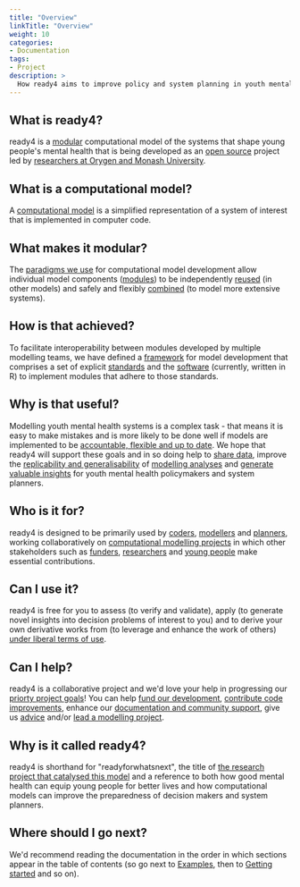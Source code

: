 ```yaml
---
title: "Overview"
linkTitle: "Overview"
weight: 10
categories:
- Documentation
tags:
- Project
description: >
  How ready4 aims to improve policy and system planning in youth mental health.
---
```


## What is ready4?
ready4 is a [modular](/docs/getting-started/concepts/module/) computational model of the systems that shape young people's mental health that is being developed as an [open source](/docs/getting-started/software/terms/licenses/) project led by [researchers at Orygen and Monash University](/about/). 

## What is a computational model?
A [computational model](/docs/getting-started/concepts/model) is a simplified representation of a system of interest that is implemented in computer code.

## What makes it modular?
The [paradigms we use](/docs/framework/implementation/paradigm/) for computational model development allow individual model components ([modules](/docs/framework/implementation/modularity/)) to be independently [reused](/docs/model/using-modules/) (in other models) and safely and flexibly [combined](/docs/framework/implementation/paradigm/object-oriented/#modular-computational-models) (to model more extensive systems).

## How is that achieved?
To facilitate interoperability between modules developed by multiple modelling teams, we have defined a [framework](/docs/framework/) for model development that comprises a set of explicit [standards](/docs/framework/standards) and the [software](/docs/getting-started/software) (currently, written in R) to implement modules that adhere to those standards.

## Why is that useful?
Modelling youth mental health systems is a complex task - that means it is easy to make mistakes and is more likely to be done well if models are implemented to be [accountable, flexible and up to date](/docs/getting-started/motivation/). We hope that ready4 will support these goals and in so doing help to [share data](/docs/datasets), improve the [replicability and generalisability](/docs/getting-started/concepts/reproducible-replicable-generalisable/) of [modelling analyses](/docs/analyses) and [generate valuable insights](/docs/examples) for youth mental health policymakers and system planners.

## Who is it for?
ready4 is designed to be primarily used by [coders](/docs/getting-started/users/coder), [modellers](/docs/getting-started/users/modeller) and [planners](/docs/getting-started/users/planner), working collaboratively on [computational modelling projects](/docs/getting-started/concepts/project/) in which other stakeholders such as [funders](/docs/getting-started/stakeholders/funders/), [researchers](/docs/getting-started/stakeholders/researchers/) and [young people](/docs/getting-started/stakeholders/young-people/) make essential contributions. 

## Can I use it?
ready4 is free for you to assess (to verify and validate), apply (to generate novel insights into decision problems of interest to you) and to derive your own derivative works from (to leverage and enhance the work of others) [under liberal terms of use](/docs/getting-started/software/terms/).

## Can I help?
ready4 is a collaborative project and we'd love your help in progressing our [priorty project goals](/docs/contribution-guidelines/priorities/)! You can help [fund our development](/docs/contribution-guidelines/contribution-types/funding/), [contribute code improvements](/docs/contribution-guidelines/contribution-types/code/), enhance our [documentation and community support](/docs/contribution-guidelines/contribution-types/community/), give us [advice](/docs/contribution-guidelines/contribution-types/advisory/) and/or [lead a modelling project](/docs/contribution-guidelines/contribution-types/use/).

## Why is it called ready4?
ready4 is shorthand for "readyforwhatsnext", the title of [the research project that catalysed this model](/about/) and a reference to both how good mental health can equip young people for better lives and how computational models can improve the preparedness of decision makers and system planners.

## Where should I go next?
We'd recommend reading the documentation in the order in which sections appear in the table of contents (so go next to [Examples](/docs/examples/), then to [Getting started](/docs/getting-started/) and so on). 


